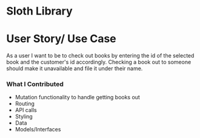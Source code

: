 # Sloth Library 

# User Story/ Use Case
As a user I want to be to check out books by entering the id of the selected book and the customer's id accordingly. Checking a book out to someone should make it unavailable and file it under their name.

### What I Contributed 


* Mutation functionality to handle getting books out
* Routing 
* API calls
* Styling
* Data
* Models/Interfaces




